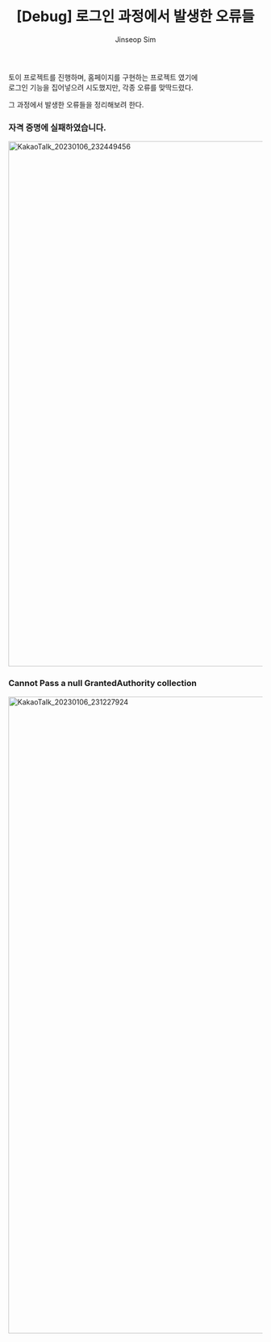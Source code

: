 ﻿---
layout: post
title: "[Debug] 로그인 과정에서 발생한 오류들"
categories: ToyProject
tags: [devops]
author:
  - Jinseop Sim
---
토이 프로젝트를 진행하며, 홈페이지를 구현하는 프로젝트 였기에  
로그인 기능을 집어넣으려 시도했지만, 각종 오류를 맞딱드렸다.

그 과정에서 발생한 오류들을 정리해보려 한다.  

### 자격 증명에 실패하였습니다.
<img width="1040" alt="KakaoTalk_20230106_232449456" src="https://user-images.githubusercontent.com/71700079/211176320-32daf1a6-feb2-46ce-a9d8-7124436d7839.png">  

### Cannot Pass a null GrantedAuthority collection
<img width="1261" alt="KakaoTalk_20230106_231227924" src="https://user-images.githubusercontent.com/71700079/211176364-b199173f-6eb6-46a5-bbaa-ee2a959350bf.png">  

